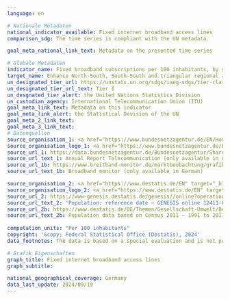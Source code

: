 ```yaml
---
language: en    

# Nationale Metadaten    
national_indicator_available: Fixed internet broadband access lines    
comparison_sdg: The time series is compliant with the UN metadata.    

goal_meta_national_link_text: Metadata on the presented time series    

# Globale Metadaten    
indicator_name: Fixed broadband subscriptions per 100 inhabitants, by speed    
target_name: Enhance North-South, South-South and triangular regional and international cooperation on and access to science, technology and innovation and enhance knowledge-sharing on mutually agreed terms, including through improved coordination among existing mechanisms, in particular at the United Nations level, and through a global technology facilitation mechanism    
un_designated_tier_url: https://unstats.un.org/sdgs/iaeg-sdgs/tier-classification/    
un_designated_tier_url_text: Tier I    
un_desgnated_tier_alert: the United Nations Statistics Division    
un_custodian_agency: International Telecommunication Union (ITU)    
goal_meta_link_text: Metadata on this indicator    
goal_meta_link_alert: the Statistical Devision of the UN    
goal_meta_2_link_text:     
goal_meta_3_link_text:         
# Datenquellen
source_organisation_1: <a href="https://www.bundesnetzagentur.de/EN/Home/home_node.html" target="_blank"> Bundesnetzagentur </a>
source_organisation_logo_1: <a href="https://www.bundesnetzagentur.de/EN/Home/home_node.html" target="_blank"><img src="https://sdg-indikatoren.de/public/OrgImgEn/bundesnetzagentur.png" alt="Logo bundesnetzagentur" style="height:60px; width:148px"/></a>
source_url_1: https://data.bundesnetzagentur.de/Bundesnetzagentur/SharedDocs/Mediathek/Berichte/2023/240515_JB_TK_23_web_barrierefrei.pdf
source_url_text_1: Annual Report Telecommunication (only available in German)
source_url_1b: https://www.breitband-monitor.de/marktbeobachtung/grafiken
source_url_text_1b: Broadband monitor (only available in German)

source_organisation_2: <a href="https://www.destatis.de/EN" target="_blank"> Federal Statistical Office (Destatis) </a>
source_organisation_logo_2: <a href="https://www.destatis.de/EN" target="_blank"><img src="https://sdg-indikatoren.de/public/OrgImgEn/destatis.png" alt="Logo destatis" style="height:60px; width:148px"/></a>
source_url_2: https://www-genesis.destatis.de/genesis//online?operation=table&code=12411-0006&bypass=true&language=en
source_url_text_2: 'Population: reference date – GENESIS online 12411-0006'
source_url_2b: https://www.destatis.de/DE/Themen/Gesellschaft-Umwelt/Bevoelkerung/Bevoelkerungsstand/_inhalt.html#sprg233540
source_url_text_2b: Population data based on Census 2011 – 1991 to 2011 (only available in German)
    
computation_units: "Per 100 inhabitants"    
copyright: '&copy; Federal Statistical Office (Destatis), 2024'    
data_footnotes: The data is based on a special evaluation and is not publicly available.<br>• For 2010, the population was calculated backwards using the 2011 census and migration, birth and death statistics.    

# Grafik Eigenschaften    
graph_title: Fixed internet broadband access lines
graph_subtitle:     

national_geographical_coverage: Germany    
data_last_update: 2024/09/19    
---
```


<span></span>